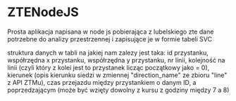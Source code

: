 # ZTENodeJS
Prosta aplikacja napisana w node js pobierająca z lubelskiego zte dane potrzebne do analizy przestrzennej i zapisujące je w formie tabeli SVC


struktura danych w tabli na jakiej nam zalezy jest taka:
id przystanku, współrzędna x przystanku, współrzędna y przystanku, nr linii, kolejność na linii (czyli który z kolei jest to przystanek licząc początkowy jako = 0), kierunek (opis kierunku siedzi w zmiennej "direction_name" ze zbioru "line" z API ZTMu), czas przejazdu między przystankiem o danym ID, a poprzedzającym (może być wzięty dowolny z kursu z godziny między 7 a 8)
